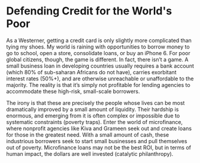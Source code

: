 
# Defending Credit for the World's Poor

As a Westerner, getting a credit card is only slightly more complicated than tying my shoes. My world is raining with opportunities to borrow money to go to school, open a store, consolidate loans, or buy an iPhone 6. For poor global citizens, though, the game is different. In fact, there isn’t a game. A small business loan in developing countries usually requires a bank account (which 80% of sub-saharan Africans do not have), carries exorbitant interest rates (50%+), and are otherwise unreachable or unaffordable to the majority. The reality is that it’s simply not profitable for lending agencies to accommodate these high-risk, small-scale borrowers.

The irony is that these are precisely the people whose lives can be most dramatically improved by a small amount of liquidity. Their hardship is enormous, and emerging from it is often complex or impossible due to systematic constraints (poverty traps). Enter the world of microfinance, where nonprofit agencies like Kiva and Grameen seek out and create loans for those in the greatest need. With a small amount of cash, these industrious borrowers seek to start small businesses and pull themselves out of poverty. Microfinance loans may not be the best ROI, but in terms of human impact, the dollars are well invested (catalytic philanthropy).
